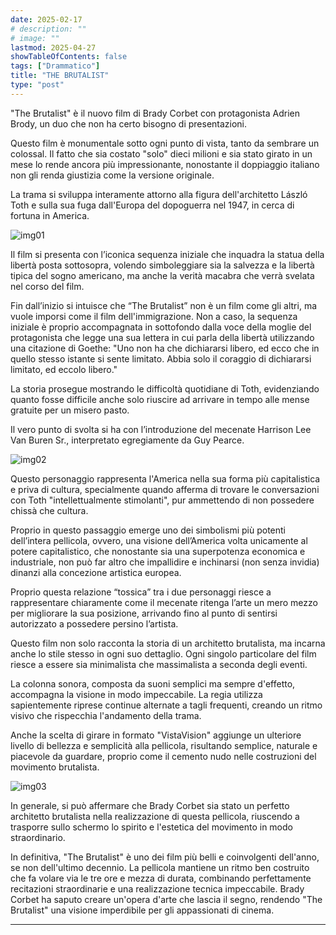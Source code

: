 ```yaml
---
date: 2025-02-17
# description: ""
# image: ""
lastmod: 2025-04-27
showTableOfContents: false
tags: ["Drammatico"]
title: "THE BRUTALIST"
type: "post"
---
```


"The Brutalist" è il nuovo film di Brady Corbet con protagonista Adrien Brody, un duo che non ha certo bisogno di presentazioni.

Questo film è monumentale sotto ogni punto di vista, tanto da sembrare un colossal. Il fatto che sia costato "solo" dieci milioni e sia stato girato in un mese lo rende ancora più impressionante, nonostante il doppiaggio italiano non gli renda giustizia come la versione originale.

La trama si sviluppa interamente attorno alla figura dell'architetto László Toth e sulla sua fuga dall'Europa del dopoguerra nel 1947, in cerca di fortuna in America.

![img01](/reviews/rev02/img01.jpg)

Il film si presenta con l’iconica sequenza iniziale che inquadra la statua della libertà posta sottosopra, volendo simboleggiare sia la salvezza e la libertà tipica del sogno americano, ma anche la verità macabra che verrà svelata nel corso del film.

Fin dall’inizio si intuisce che “The Brutalist” non è un film come gli altri, ma vuole imporsi come il film dell'immigrazione. Non a caso, la sequenza iniziale è proprio accompagnata in sottofondo dalla voce della moglie del protagonista che legge una sua lettera in cui parla della libertà utilizzando una citazione di Goethe: "Uno non ha che dichiararsi libero, ed ecco che in quello stesso istante si sente limitato. Abbia solo il coraggio di dichiararsi limitato, ed eccolo libero."

La storia prosegue mostrando le difficoltà quotidiane di Toth, evidenziando quanto fosse difficile anche solo riuscire ad arrivare in tempo alle mense gratuite per un misero pasto.

Il vero punto di svolta si ha con l’introduzione del mecenate Harrison Lee Van Buren Sr., interpretato egregiamente da Guy Pearce.

![img02](/reviews/rev02/img02.jpg)

Questo personaggio rappresenta l'America nella sua forma più capitalistica e priva di cultura, specialmente quando afferma di trovare le conversazioni con Toth "intellettualmente stimolanti", pur ammettendo di non possedere chissà che cultura.

Proprio in questo passaggio emerge uno dei simbolismi più potenti dell’intera pellicola, ovvero, una visione dell’America volta unicamente al potere capitalistico, che nonostante sia una superpotenza economica e industriale, non può far altro che impallidire e inchinarsi (non senza invidia) dinanzi alla concezione artistica europea.

Proprio questa relazione “tossica” tra i due personaggi riesce a rappresentare chiaramente come il mecenate ritenga l’arte un mero mezzo per migliorare la sua posizione, arrivando fino al punto di sentirsi autorizzato a possedere persino l’artista.

Questo film non solo racconta la storia di un architetto brutalista, ma incarna anche lo stile stesso in ogni suo dettaglio. Ogni singolo particolare del film riesce a essere sia minimalista che massimalista a seconda degli eventi.

La colonna sonora, composta da suoni semplici ma sempre d'effetto, accompagna la visione in modo impeccabile. La regia utilizza sapientemente riprese continue alternate a tagli frequenti, creando un ritmo visivo che rispecchia l'andamento della trama.

Anche la scelta di girare in formato "VistaVision" aggiunge un ulteriore livello di bellezza e semplicità alla pellicola, risultando semplice, naturale e piacevole da guardare, proprio come il cemento nudo nelle costruzioni del movimento brutalista.

![img03](/reviews/rev02/img03.jpg)

In generale, si può affermare che Brady Corbet sia stato un perfetto architetto brutalista nella realizzazione di questa pellicola, riuscendo a trasporre sullo schermo lo spirito e l'estetica del movimento in modo straordinario.

In definitiva, "The Brutalist" è uno dei film più belli e coinvolgenti dell'anno, se non dell'ultimo decennio. La pellicola mantiene un ritmo ben costruito che fa volare via le tre ore e mezza di durata, combinando perfettamente recitazioni straordinarie e una realizzazione tecnica impeccabile. Brady Corbet ha saputo creare un'opera d'arte che lascia il segno, rendendo "The Brutalist" una visione imperdibile per gli appassionati di cinema.

---
